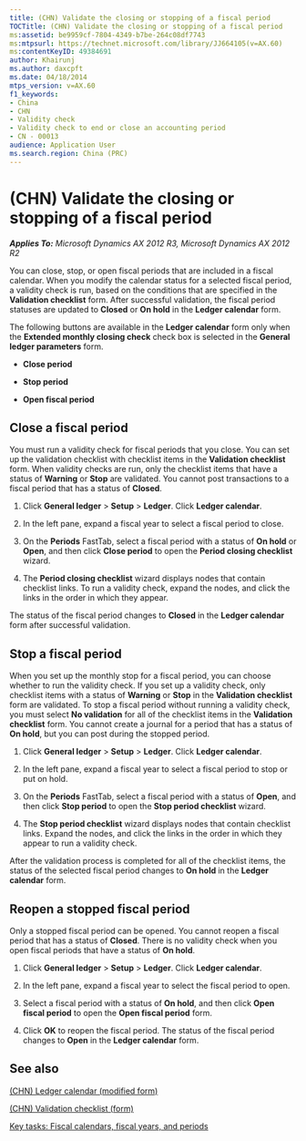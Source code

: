 ```yaml
---
title: (CHN) Validate the closing or stopping of a fiscal period
TOCTitle: (CHN) Validate the closing or stopping of a fiscal period
ms:assetid: be9959cf-7804-4349-b7be-264c08df7743
ms:mtpsurl: https://technet.microsoft.com/library/JJ664105(v=AX.60)
ms:contentKeyID: 49384691
author: Khairunj
ms.author: daxcpft
ms.date: 04/18/2014
mtps_version: v=AX.60
f1_keywords:
- China
- CHN
- Validity check
- Validity check to end or close an accounting period
- CN - 00013
audience: Application User
ms.search.region: China (PRC)
---
```


# (CHN) Validate the closing or stopping of a fiscal period 


_**Applies To:** Microsoft Dynamics AX 2012 R3, Microsoft Dynamics AX 2012 R2_

You can close, stop, or open fiscal periods that are included in a fiscal calendar. When you modify the calendar status for a selected fiscal period, a validity check is run, based on the conditions that are specified in the **Validation checklist** form. After successful validation, the fiscal period statuses are updated to **Closed** or **On hold** in the **Ledger calendar** form.

The following buttons are available in the **Ledger calendar** form only when the **Extended monthly closing check** check box is selected in the **General ledger parameters** form.

  - **Close period**

  - **Stop period**

  - **Open fiscal period**

## Close a fiscal period

You must run a validity check for fiscal periods that you close. You can set up the validation checklist with checklist items in the **Validation checklist** form. When validity checks are run, only the checklist items that have a status of **Warning** or **Stop** are validated. You cannot post transactions to a fiscal period that has a status of **Closed**.

1.  Click **General ledger** \> **Setup** \> **Ledger**. Click **Ledger calendar**.

2.  In the left pane, expand a fiscal year to select a fiscal period to close.

3.  On the **Periods** FastTab, select a fiscal period with a status of **On hold** or **Open**, and then click **Close period** to open the **Period closing checklist** wizard.

4.  The **Period closing checklist** wizard displays nodes that contain checklist links. To run a validity check, expand the nodes, and click the links in the order in which they appear.

The status of the fiscal period changes to **Closed** in the **Ledger calendar** form after successful validation.

## Stop a fiscal period

When you set up the monthly stop for a fiscal period, you can choose whether to run the validity check. If you set up a validity check, only checklist items with a status of **Warning** or **Stop** in the **Validation checklist** form are validated. To stop a fiscal period without running a validity check, you must select **No validation** for all of the checklist items in the **Validation checklist** form. You cannot create a journal for a period that has a status of **On hold**, but you can post during the stopped period.

1.  Click **General ledger** \> **Setup** \> **Ledger**. Click **Ledger calendar**.

2.  In the left pane, expand a fiscal year to select a fiscal period to stop or put on hold.

3.  On the **Periods** FastTab, select a fiscal period with a status of **Open**, and then click **Stop period** to open the **Stop period checklist** wizard.

4.  The **Stop period checklist** wizard displays nodes that contain checklist links. Expand the nodes, and click the links in the order in which they appear to run a validity check.

After the validation process is completed for all of the checklist items, the status of the selected fiscal period changes to **On hold** in the **Ledger calendar** form.

## Reopen a stopped fiscal period

Only a stopped fiscal period can be opened. You cannot reopen a fiscal period that has a status of **Closed**. There is no validity check when you open fiscal periods that have a status of **On hold**.

1.  Click **General ledger** \> **Setup** \> **Ledger**. Click **Ledger calendar**.

2.  In the left pane, expand a fiscal year to select the fiscal period to open.

3.  Select a fiscal period with a status of **On hold**, and then click **Open fiscal period** to open the **Open fiscal period** form.

4.  Click **OK** to reopen the fiscal period. The status of the fiscal period changes to **Open** in the **Ledger calendar** form.

## See also

[(CHN) Ledger calendar (modified form)](https://technet.microsoft.com/library/jj664094\(v=ax.60\))

[(CHN) Validation checklist (form)](https://technet.microsoft.com/library/jj664060\(v=ax.60\))

[Key tasks: Fiscal calendars, fiscal years, and periods](key-tasks-fiscal-calendars-fiscal-years-and-periods.md)

  


